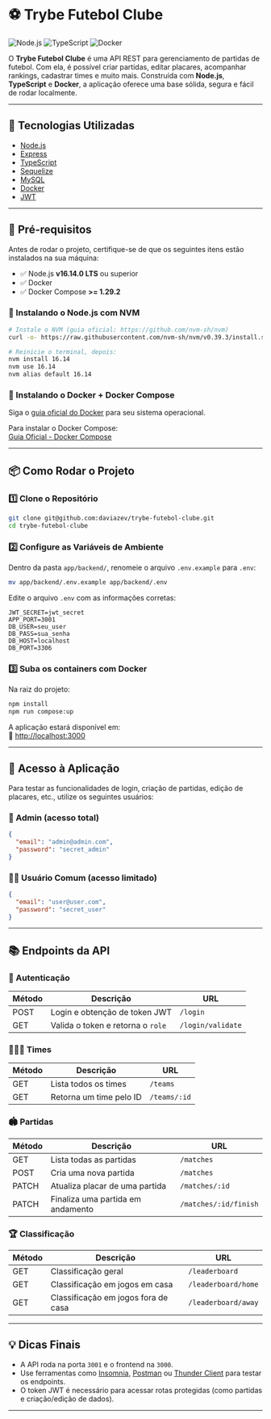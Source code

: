 # ⚽ Trybe Futebol Clube 
![Node.js](https://img.shields.io/badge/Node.js-339933?logo=nodedotjs&logoColor=white&style=flat)
![TypeScript](https://img.shields.io/badge/TypeScript-007ACC?logo=typescript&logoColor=white&style=flat)
![Docker](https://img.shields.io/badge/Docker-2496ED?logo=docker&logoColor=white&style=flat)

O **Trybe Futebol Clube** é uma API REST para gerenciamento de partidas de futebol. Com ela, é possível criar partidas, editar placares, acompanhar rankings, cadastrar times e muito mais. Construída com **Node.js**, **TypeScript** e **Docker**, a aplicação oferece uma base sólida, segura e fácil de rodar localmente.

---

## 🚀 Tecnologias Utilizadas

- [Node.js](https://nodejs.org/)
- [Express](https://expressjs.com/)
- [TypeScript](https://www.typescriptlang.org/)
- [Sequelize](https://sequelize.org/)
- [MySQL](https://www.mysql.com/)
- [Docker](https://www.docker.com/)
- [JWT](https://jwt.io/)

---

## 🧰 Pré-requisitos

Antes de rodar o projeto, certifique-se de que os seguintes itens estão instalados na sua máquina:

- ✅ Node.js **v16.14.0 LTS** ou superior
- ✅ Docker
- ✅ Docker Compose **>= 1.29.2**

### 🔧 Instalando o Node.js com NVM

```bash
# Instale o NVM (guia oficial: https://github.com/nvm-sh/nvm)
curl -o- https://raw.githubusercontent.com/nvm-sh/nvm/v0.39.3/install.sh | bash

# Reinicie o terminal, depois:
nvm install 16.14
nvm use 16.14
nvm alias default 16.14
```

### 🐳 Instalando o Docker + Docker Compose

Siga o [guia oficial do Docker](https://docs.docker.com/engine/install/) para seu sistema operacional.

Para instalar o Docker Compose:  
[Guia Oficial - Docker Compose](https://docs.docker.com/compose/install/)

---

## 📦 Como Rodar o Projeto

### 1️⃣ Clone o Repositório

```bash
git clone git@github.com:daviazev/trybe-futebol-clube.git
cd trybe-futebol-clube
```

### 2️⃣ Configure as Variáveis de Ambiente

Dentro da pasta `app/backend/`, renomeie o arquivo `.env.example` para `.env`:

```bash
mv app/backend/.env.example app/backend/.env
```

Edite o arquivo `.env` com as informações corretas:

```env
JWT_SECRET=jwt_secret
APP_PORT=3001
DB_USER=seu_user
DB_PASS=sua_senha
DB_HOST=localhost
DB_PORT=3306
```

### 3️⃣ Suba os containers com Docker

Na raiz do projeto:

```bash
npm install
npm run compose:up
```

A aplicação estará disponível em:  
🔗 [http://localhost:3000](http://localhost:3000)

---

## 🔐 Acesso à Aplicação

Para testar as funcionalidades de login, criação de partidas, edição de placares, etc., utilize os seguintes usuários:

### 👑 Admin (acesso total)

```json
{
  "email": "admin@admin.com",
  "password": "secret_admin"
}
```

### 🙋‍♂️ Usuário Comum (acesso limitado)

```json
{
  "email": "user@user.com",
  "password": "secret_user"
}
```

---

## 📚 Endpoints da API

### 🔐 Autenticação

| Método | Descrição                            | URL                                      |
|--------|--------------------------------------|------------------------------------------|
| POST   | Login e obtenção de token JWT        | `/login`                                 |
| GET    | Valida o token e retorna o `role`    | `/login/validate`                        |

### 🧑‍🤝‍🧑 Times

| Método | Descrição                            | URL                                      |
|--------|--------------------------------------|------------------------------------------|
| GET    | Lista todos os times                 | `/teams`                                 |
| GET    | Retorna um time pelo ID              | `/teams/:id`                             |

### 🏟️ Partidas

| Método | Descrição                            | URL                                      |
|--------|--------------------------------------|------------------------------------------|
| GET    | Lista todas as partidas              | `/matches`                               |
| POST   | Cria uma nova partida                | `/matches`                               |
| PATCH  | Atualiza placar de uma partida       | `/matches/:id`                           |
| PATCH  | Finaliza uma partida em andamento    | `/matches/:id/finish`                    |

### 🏆 Classificação

| Método | Descrição                            | URL                                      |
|--------|--------------------------------------|------------------------------------------|
| GET    | Classificação geral                  | `/leaderboard`                           |
| GET    | Classificação em jogos em casa       | `/leaderboard/home`                      |
| GET    | Classificação em jogos fora de casa  | `/leaderboard/away`                      |

---

## 💡 Dicas Finais

- A API roda na porta `3001` e o frontend na `3000`.
- Use ferramentas como [Insomnia](https://insomnia.rest/), [Postman](https://www.postman.com/) ou [Thunder Client](https://www.thunderclient.com/) para testar os endpoints.
- O token JWT é necessário para acessar rotas protegidas (como partidas e criação/edição de dados).

---
